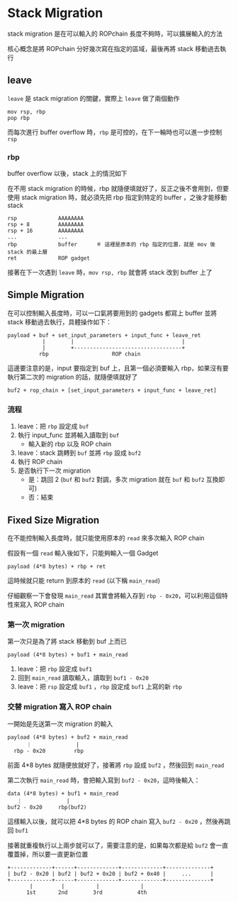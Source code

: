 # Stack Migration

stack migration 是在可以輸入的 ROPchain 長度不夠時，可以擴展輸入的方法

核心概念是將 ROPchain 分好幾次寫在指定的區域，最後再將 stack 移動過去執行

## leave

`leave` 是 stack migration 的關鍵，實際上 `leave` 做了兩個動作

```
mov rsp, rbp
pop rbp
```

而每次進行 buffer overflow 時，`rbp` 是可控的，在下一輪時也可以進一步控制 `rsp`

### rbp

buffer overflow 以後，stack 上的情況如下

在不用 stack migration 的時候，rbp 就隨便填就好了，反正之後不會用到，但要使用 stack migration 時，就必須先把 rbp 指定到特定的 buffer ，之後才能移動 stack

```
rsp             AAAAAAAA
rsp + 8         AAAAAAAA
rsp + 16        AAAAAAAA
...             ...
rbp             buffer      ＃ 這裡是原本的 rbp 指定的位置，就是 mov 後 stack 的最上層
ret             ROP gadget
```

接著在下一次遇到 `leave` 時，`mov rsp, rbp` 就會將 stack 改到 buffer 上了

## Simple Migration

在可以控制輸入長度時，可以一口氣將要用到的 gadgets 都寫上 buffer 並將 stack 移動過去執行，具體操作如下：

```
payload + buf + set_input_parameters + input_func + leave_ret 
           |        |                                  |
           |        +----------------------------------+
          rbp                    ROP chain
```

這邊要注意的是，input 要指定到 buf 上，且第一個必須要輸入 rbp，如果沒有要執行第二次的 migration 的話，就隨便填就好了

```
buf2 + rop_chain + [set_input_parameters + input_func + leave_ret]
```

### 流程

1. leave：把 `rbp` 設定成 `buf`
2. 執行 input_func 並將輸入讀取到 `buf`
    - 輸入新的 rbp 以及 ROP chain
3. leave：stack 跳轉到 `buf` 並將 `rbp` 設成 `buf2` 
4. 執行 ROP chain
5. 是否執行下一次 migration
    - 是：跳回 2 (`buf` 和 `buf2` 對調，多次 migration 就在 `buf` 和 `buf2` 互換即可)
    - 否：結束

## Fixed Size Migration

在不能控制輸入長度時，就只能使用原本的 `read` 來多次輸入 ROP chain

假設有一個 `read` 輸入後如下，只能夠輸入一個 Gadget

```
payload (4*8 bytes) + rbp + ret
```

這時候就只能 return 到原本的 `read` (以下稱 `main_read`)

仔細觀察一下會發現 `main_read` 其實會將輸入存到 `rbp - 0x20`，可以利用這個特性來寫入 ROP chain

### 第一次 migration

第一次只是為了將 stack 移動到 buf 上而已

```
payload (4*8 bytes) + buf1 + main_read
```

1. leave：把 `rbp` 設定成 `buf1`
2. 回到 `main_read` 讀取輸入，讀取到 `buf1 - 0x20` 
3. leave：把 `rsp` 設定成 `buf1` ，`rbp` 設定成 `buf1` 上寫的新 `rbp`

### 交替 migration 寫入 ROP chain

一開始是先送第一次 migration 的輸入

```
payload (4*8 bytes) + buf2 + main_read
      ｜              |
  rbp - 0x20         rbp
```

前面 4*8 bytes 就隨便放就好了，接著將 `rbp` 設成 `buf2` ，然後回到 `main_read`

第二次執行 `main_read` 時，會把輸入寫到 `buf2 - 0x20`，這時後輸入：

```
data (4*8 bytes) + buf1 + main_read
   ｜              |
buf2 - 0x20     rbp(buf2)
```

這樣輸入以後，就可以把 4*8 bytes 的 ROP chain 寫入 `buf2 - 0x20` ，然後再跳回 `buf1` 

接著就重複執行以上兩步就可以了，需要注意的是，如果每次都是給 `buf2` 會一直覆蓋掉，所以要一直更新位置

```
+-------------+------+-------------+-------------+--------------+
| buf2 - 0x20 | buf2 | buf2 + 0x20 | buf2 + 0x40 |     ...      |
+-------------+------+-------------+-------------+--------------+
       |         |          |             |
      1st       2nd        3rd           4th  
```

